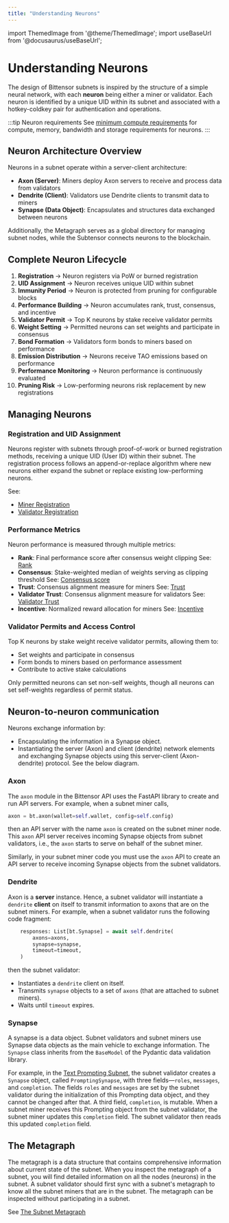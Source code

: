 ```yaml
---
title: "Understanding Neurons"
---
```


import ThemedImage from '@theme/ThemedImage';
import useBaseUrl from '@docusaurus/useBaseUrl';

# Understanding Neurons


The design of Bittensor subnets is inspired by the structure of a simple neural network, with each **neuron** being either a miner or validator. Each neuron is identified by a unique UID within its subnet and associated with a hotkey-coldkey pair for authentication and operations.

:::tip Neuron requirements
See [minimum compute requirements](https://github.com/opentensor/bittensor-subnet-template/blob/main/min_compute.yml) for compute, memory, bandwidth and storage requirements for neurons.
:::

## Neuron Architecture Overview

Neurons in a subnet operate within a server-client architecture:

- **Axon (Server)**: Miners deploy Axon servers to receive and process data from validators
- **Dendrite (Client)**: Validators use Dendrite clients to transmit data to miners  
- **Synapse (Data Object)**: Encapsulates and structures data exchanged between neurons

Additionally, the Metagraph serves as a global directory for managing subnet nodes, while the Subtensor connects neurons to the blockchain.

## Complete Neuron Lifecycle

1. **Registration** → Neuron registers via PoW or burned registration
2. **UID Assignment** → Neuron receives unique UID within subnet
3. **Immunity Period** → Neuron is protected from pruning for configurable blocks
4. **Performance Building** → Neuron accumulates rank, trust, consensus, and incentive
5. **Validator Permit** → Top K neurons by stake receive validator permits
6. **Weight Setting** → Permitted neurons can set weights and participate in consensus
7. **Bond Formation** → Validators form bonds to miners based on performance
8. **Emission Distribution** → Neurons receive TAO emissions based on performance
9. **Performance Monitoring** → Neuron performance is continuously evaluated
10. **Pruning Risk** → Low-performing neurons risk replacement by new registrations

## Managing Neurons

### Registration and UID Assignment

Neurons register with subnets through proof-of-work or burned registration methods, receiving a unique UID (User ID) within their subnet. The registration process follows an append-or-replace algorithm where new neurons either expand the subnet or replace existing low-performing neurons.

See:
- [Miner Registration](../miners/#miner-registration)
- [Validator Registration](../validators/#validator-registration)

### Performance Metrics

Neuron performance is measured through multiple metrics:
- **Rank**: Final performance score after consensus weight clipping
	See: [Rank](../glossary/#rank)
- **Consensus**: Stake-weighted median of weights serving as clipping threshold
	See: [Consensus score](../glossary/#consensus-score)
- **Trust**: Consensus alignment measure for miners
	See: [Trust](../glossary/#trust)
- **Validator Trust**: Consensus alignment measure for validators
	See: [Validator Trust](../glossary/#validator-trust)
- **Incentive**: Normalized reward allocation for miners
	See: [Incentive](../glossary/#incentive)

### Validator Permits and Access Control

Top K neurons by stake weight receive validator permits, allowing them to:
- Set weights and participate in consensus
- Form bonds to miners based on performance assessment
- Contribute to active stake calculations

Only permitted neurons can set non-self weights, though all neurons can set self-weights regardless of permit status.

<!-- TODO: Add detailed implementation sections from glossary:
- Neuron Data Structures (NeuronInfo vs NeuronInfoLite)
- Blockchain Storage Implementation (Core Storage Maps, Performance Metrics Storage)
- Registration Process (PoW, Burned, Root registration methods)
- Lifecycle Management (Append vs Replace, Pruning Algorithm, Immunity Period)
- API and Retrieval (Python SDK methods, Blockchain RPC methods)
- State Management (Active Status, Validator Permits, Performance Metrics)
- Network Operations (Weight Setting, Bond Formation)
- Testing and Validation (Registration testing, Lifecycle testing, Mock implementation)
- Mathematical Insights and Security Properties
- Complete Neuron Lifecycle flow
-->

## Neuron-to-neuron communication

Neurons exchange information by:

- Encapsulating the information in a Synapse object.
- Instantiating the server (Axon) and client (dendrite) network elements and exchanging Synapse objects using this server-client (Axon-dendrite) protocol. See the below diagram.

<center>
<ThemedImage
alt="Incentive Mechanism Big Picture"
sources={{
    light: useBaseUrl('/img/docs/second-building-blocks.svg'),
    dark: useBaseUrl('/img/docs/dark-second-building-blocks.svg'),
  }}
/>
</center>

### Axon

The `axon` module in the Bittensor API uses the FastAPI library to create and run API servers. For example, when a subnet miner calls,

```python
axon = bt.axon(wallet=self.wallet, config=self.config)
```

then an API server with the name `axon` is created on the subnet miner node. This `axon` API server receives incoming Synapse objects from subnet validators, i.e., the `axon` starts to serve on behalf of the subnet miner.

Similarly, in your subnet miner code you must use the `axon` API to create an API server to receive incoming Synapse objects from the subnet validators.

### Dendrite

Axon is a **server** instance. Hence, a subnet validator will instantiate a `dendrite` **client** on itself to transmit information to axons that are on the subnet miners. For example, when a subnet validator runs the following code fragment:

```python
    responses: List[bt.Synapse] = await self.dendrite(
        axons=axons,
        synapse=synapse,
        timeout=timeout,
    )
```

then the subnet validator:

- Instantiates a `dendrite` client on itself.
- Transmits `synapse` objects to a set of `axons` (that are attached to subnet miners).
- Waits until `timeout` expires.

### Synapse

A synapse is a data object. Subnet validators and subnet miners use Synapse data objects as the main vehicle to exchange information. The `Synapse` class inherits from the `BaseModel` of the Pydantic data validation library.

For example, in the [Text Prompting Subnet](https://github.com/macrocosm-os/prompting/blob/414abbb72835c46ccc5c652e1b1420c0c2be5c03/prompting/protocol.py#L27), the subnet validator creates a `Synapse` object, called `PromptingSynapse`, with three fields—`roles`, `messages`, and `completion`. The fields `roles` and `messages` are set by the subnet validator during the initialization of this Prompting data object, and they cannot be changed after that. A third field, `completion`, is mutable. When a subnet miner receives this Prompting object from the subnet validator, the subnet miner updates this `completion` field. The subnet validator then reads this updated `completion` field.

## The Metagraph

The metagraph is a data structure that contains comprehensive information about current state of the subnet. When you inspect the metagraph of a subnet, you will find detailed information on all the nodes (neurons) in the subnet. A subnet validator should first sync with a subnet's metagraph to know all the subnet miners that are in the subnet. The metagraph can be inspected without participating in a subnet.

See [The Subnet Metagraph](../../subnets/metagraph)
